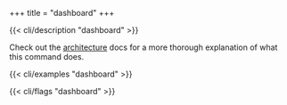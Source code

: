 +++
title = "dashboard"
+++

{{< cli/description "dashboard" >}}

Check out the [architecture](/2/reference/architecture/#dashboard) docs for a
more thorough explanation of what this command does.

{{< cli/examples "dashboard" >}}

{{< cli/flags "dashboard" >}}

